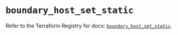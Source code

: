 # `boundary_host_set_static`

Refer to the Terraform Registry for docs: [`boundary_host_set_static`](https://registry.terraform.io/providers/hashicorp/boundary/1.1.15/docs/resources/host_set_static).
